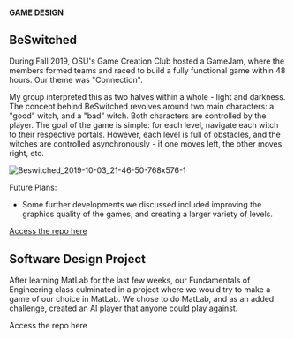 #### GAME DESIGN


## BeSwitched

During Fall 2019, OSU's Game Creation Club hosted a GameJam, where the members formed teams and raced
to build a fully functional game within 48 hours. Our theme was "Connection".

My group interpreted this as two halves within a whole - light and darkness. The concept behind BeSwitched 
revolves around two main characters: a "good" witch, and a "bad" witch. Both characters are controlled by the player.
The goal of the game is simple: for each level, navigate each witch to their respective portals. However, each level 
is full of obstacles, and the witches are controlled asynchronously - if one moves left, the other moves right, etc. 


![Beswitched_2019-10-03_21-46-50-768x576-1](https://user-images.githubusercontent.com/64702386/94587702-f40c0600-0250-11eb-9e29-0726532e7d30.png)

Future Plans:
- Some further developments we discussed included improving the graphics quality of the games, and creating 
a larger variety of levels. 

[Access the repo here](https://github.com/diyaAden/GameJam2019)


## Software Design Project

After learning MatLab for the last few weeks, our Fundamentals of Engineering class culminated in a project where we
would try to make a game of our choice in MatLab. We chose to do MatLab, and as an added challenge, created an AI player
that anyone could play against. 


Access the repo here
